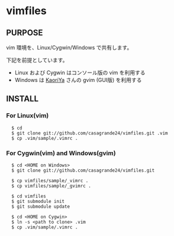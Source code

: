 # vimfiles


## PURPOSE

vim 環境を、Linux/Cygwin/Windows で共有します。

下記を前提としています。
 - Linux および Cygwin はコンソール版の vim を利用する
 - Windows は [KaoriYa](http://www.kaoriya.net/software/vim) さんの gvim (GUI版) を利用する

## INSTALL

### For Linux(vim)
      $ cd
      $ git clone git://github.com/casagrande24/vimfiles.git .vim
      $ cp .vim/sample/.vimrc .

### For Cygwin(vim) and Windows(gvim)
      $ cd <HOME on Windows>
      $ git clone git://github.com/casagrande24/vimfiles.git

      $ cp vimfiles/sample/_vimrc .
      $ cp vimfiles/sample/_gvimrc .

      $ cd vimfiles
      $ git submodule init
      $ git submodule update

      $ cd <HOME on Cygwin>
      $ ln -s <path to clone> .vim
      $ cp .vim/sample/.vimrc .

